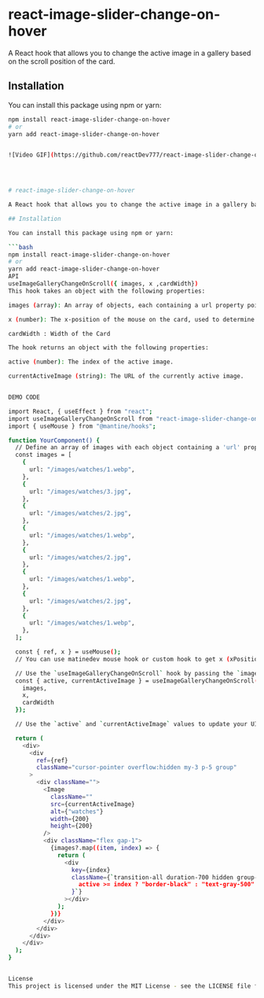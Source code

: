# react-image-slider-change-on-hover

A React hook that allows you to change the active image in a gallery based on the scroll position of the card.

## Installation

You can install this package using npm or yarn:



````bash
npm install react-image-slider-change-on-hover
# or
yarn add react-image-slider-change-on-hover


![Video GIF](https://github.com/reactDev777/react-image-slider-change-on-hover/assets/91951862/e4906333-12cd-41fa-ba47-4152be759306)


 

# react-image-slider-change-on-hover

A React hook that allows you to change the active image in a gallery based on the scroll position of the card.

## Installation

You can install this package using npm or yarn:

```bash
npm install react-image-slider-change-on-hover
# or
yarn add react-image-slider-change-on-hover
API
useImageGalleryChangeOnScroll({ images, x ,cardWidth})
This hook takes an object with the following properties:

images (array): An array of objects, each containing a url property pointing to the image URL.

x (number): The x-position of the mouse on the card, used to determine the active image.

cardWidth : Width of the Card 

The hook returns an object with the following properties:

active (number): The index of the active image.

currentActiveImage (string): The URL of the currently active image.


DEMO CODE

import React, { useEffect } from "react";
import useImageGalleryChangeOnScroll from "react-image-slider-change-on-hover";
import { useMouse } from "@mantine/hooks";

function YourComponent() {
  // Define an array of images with each object containing a 'url' property.
  const images = [
    {
      url: "/images/watches/1.webp",
    },
    {
      url: "/images/watches/3.jpg",
    },
    {
      url: "/images/watches/2.jpg",
    },
    {
      url: "/images/watches/1.webp",
    },
    {
      url: "/images/watches/2.jpg",
    },
    {
      url: "/images/watches/1.webp",
    },
    {
      url: "/images/watches/2.jpg",
    },
    {
      url: "/images/watches/1.webp",
    },
  ];

  const { ref, x } = useMouse();
  // You can use matinedev mouse hook or custom hook to get x (xPositionOfMouse) value of your card

  // Use the `useImageGalleryChangeOnScroll` hook by passing the `images` array and `x` position of the mouse on the card.
  const { active, currentActiveImage } = useImageGalleryChangeOnScroll({
    images,
    x,
    cardWidth
  });

  // Use the `active` and `currentActiveImage` values to update your UI.

  return (
    <div>
      <div
        ref={ref}
        className="cursor-pointer overflow:hidden my-3 p-5 group"
      >
        <div className="">
          <Image
            className=""
            src={currentActiveImage}
            alt={"watches"}
            width={200}
            height={200}
          />
          <div className="flex gap-1">
            {images?.map((item, index) => {
              return (
                <div
                  key={index}
                  className={`transition-all duration-700 hidden group-hover:block border-b-2 w-[100%] ${
                    active >= index ? "border-black" : "text-gray-500"
                  }`}
                ></div>
              );
            })}
          </div>
        </div>
      </div>
    </div>
  );
}


License
This project is licensed under the MIT License - see the LICENSE file for details.
````
